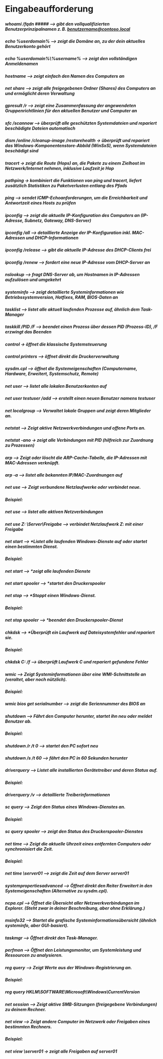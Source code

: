 # **Eingabeaufforderung**

##### 

##### **whoami** /**fqdn** ##### --> *gibt den vollqualifizierten Benutzerprinzipalnamen z. B. benutzername@contoso.local*



##### **echo %userdomain%** --> *zeigt die Domäne an, zu der dein aktuelles Benutzerkonto gehört*



##### **echo %userdomain%\\%username%** --> *zeigt den vollständigen Anmeldenamen*



##### <b>hostname</b> --> *zeigt einfach den Namen des Computers an*



##### **net share** --> *zeigt alle freigegebenen Ordner (Shares) des Computers an und ermöglicht deren Verwaltung*



##### **gpresult /r** --> *zeigt eine Zusammenfassung der angewendeten Gruppenrichtlinien für den aktuellen Benutzer und Computer an*



##### **sfc /scannow** --> *überprüft alle geschützten Systemdateien und repariert beschädigte Dateien automatisch*



##### **dism /online /cleanup-image /restorehealth** -> *überprüft und repariert das Windows-Komponentenstore-Abbild (WinSxS), wenn Systemdateien beschädigt sind*



##### **tracert <ziel>** -> *zeigt die Route (Hops) an, die Pakete zu einem Zielhost im Netzwerk/Internet nehmen, inklusive Laufzeit je Hop*



##### **pathping <ziel>** -> *kombiniert die Funktionen von ping und tracert, liefert zusätzlich Statistiken zu Paketverlusten entlang des Pfads*



##### **ping <ziel>** --> *sendet ICMP-Echoanforderungen, um die Erreichbarkeit und Antwortzeit eines Hosts zu prüfen*



##### **ipconfig** --> *zeigt die aktuelle IP-Konfiguration des Computers an (IP-Adresse, Subnetz, Gateway, DNS-Server)*



##### **ipconfig /all** --> *detaillierte Anzeige der IP-Konfiguration inkl. MAC-Adressen und DHCP-Informationen*



##### **ipconfig /release** --> *gibt die aktuelle IP-Adresse des DHCP-Clients frei*



##### **ipconfig /renew** --> *fordert eine neue IP-Adresse vom DHCP-Server an*



##### **nslookup <ziel>** --> *fragt DNS-Server ab, um Hostnamen in IP-Adressen aufzulösen und umgekehrt*



##### **systeminfo** --> *zeigt detaillierte Systeminformationen wie Betriebssystemversion, Hotfixes, RAM, BIOS-Daten an*



##### **tasklist** --> *listet alle aktuell laufenden Prozesse auf, ähnlich dem Task-Manager*



##### **taskkill /PID <id> /F** --> *beendet einen Prozess über dessen PID (Prozess-ID), /F erzwingt das Beenden*



##### **control** -> *öffnet die klassische Systemsteuerung*



##### **control printers** --> *öffnet direkt die Druckerverwaltung*



##### **sysdm.cpl** --> *öffnet die Systemeigenschaften (Computername, Hardware, Erweitert, Systemschutz, Remote)*


##### **net use**r --> *listet alle lokalen Benutzerkonten auf*
##### **net user testuser /add** --> *erstellt einen neuen Benutzer namens testuser*

##### **net localgroup** --> *Verwaltet lokale Gruppen und zeigt deren Mitglieder an.*

##### **netstat** --> *Zeigt aktive Netzwerkverbindungen und offene Ports an.*
##### **netstat** -ano → *zeigt alle Verbindungen mit PID (hilfreich zur Zuordnung zu Prozessen)*

##### **arp** --> *Zeigt oder löscht die ARP-Cache-Tabelle, die IP-Adressen mit MAC-Adressen verknüpft.*
##### **arp -a** --> *listet alle bekannten IP/MAC-Zuordnungen auf*

##### **net use** --> *Zeigt verbundene Netzlaufwerke oder verbindet neue.*
##### Beispiel:
##### **net use** --> *listet alle aktiven Netzverbindungen*
##### **net use Z: \\Server\Freigabe** --> *verbindet Netzlaufwerk Z: mit einer Freigabe*

##### **net start** --> *Listet alle laufenden Windows-Dienste auf oder startet einen bestimmten Dienst.
##### Beispiel:
##### **net start** --> *zeigt alle laufenden Dienste
##### **net start spooler** --> *startet den Druckerspooler

##### **net stop** --> *Stoppt einen Windows-Dienst.
##### Beispiel:
##### **net stop spooler** --> *beendet den Druckerspooler-Dienst

##### **chkdsk** --> *Überprüft ein Laufwerk auf Dateisystemfehler und repariert sie.
##### Beispiel:
##### **chkdsk C: /f** --> *überprüft Laufwerk C und repariert gefundene Fehler*

##### **wmic** --> *Zeigt Systeminformationen über eine WMI-Schnittstelle an (veraltet, aber noch nützlich).*
##### Beispiel:
##### **wmic bios get serialnumber** --> *zeigt die Seriennummer des BIOS an*

##### **shutdown** --> *Fährt den Computer herunter, startet ihn neu oder meldet Benutzer ab.*
##### Beispiel:
##### **shutdown /r /t 0** --> *startet den PC sofort neu*
##### **shutdown /s /t 60** --> *fährt den PC in 60 Sekunden herunter*

##### **driverquery** --> *Listet alle installierten Gerätetreiber und deren Status auf.*
##### Beispiel:
##### **driverquery /v** --> *detaillierte Treiberinformationen*

##### **sc query** --> *Zeigt den Status eines Windows-Dienstes an.*
##### Beispiel:
##### **sc query spooler** --> *zeigt den Status des Druckerspooler-Dienstes*

##### **net time** --> *Zeigt die aktuelle Uhrzeit eines entfernten Computers oder synchronisiert die Zeit.*
##### Beispiel: 
##### **net time \\server01** --> *zeigt die Zeit auf dem Server server01*

##### **systempropertiesadvanced** --> *Öffnet direkt den Reiter Erweitert in den Systemeigenschaften (Alternative zu sysdm.cpl).*

##### **ncpa.cpl** --> *Öffnet die Übersicht aller Netzwerkverbindungen im Explorer. (Steht zwar in deiner Beschreibung, aber ohne Erklärung.)*

##### **msinfo32** --> *Startet die grafische Systeminformationsübersicht (ähnlich systeminfo, aber GUI-basiert).*

##### **taskmgr** --> *Öffnet direkt den Task-Manager.*

##### **perfmon** --> *Öffnet den Leistungsmonitor, um Systemleistung und Ressourcen zu analysieren.*

##### **reg query** --> *Zeigt Werte aus der Windows-Registrierung an.*
##### Beispiel:
##### **reg query HKLM\SOFTWARE\Microsoft\Windows\CurrentVersion**

##### **net session** --> *Zeigt aktive SMB-Sitzungen (freigegebene Verbindungen) zu deinem Rechner.*

##### **net view** --> *Zeigt andere Computer im Netzwerk oder Freigaben eines bestimmten Rechners.*
##### Beispiel:
##### **net view \\server01 → zeigt alle Freigaben auf server01**














